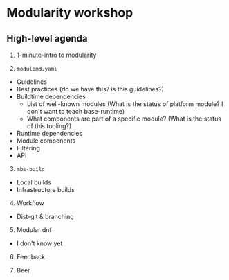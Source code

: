 # Modularity workshop

## High-level agenda

1. 1-minute-intro to modularity

2. `modulemd.yaml`
 * Guidelines
 * Best practices (do we have this? is this guidelines?)
 * Buildtime dependencies
   * List of well-known modules (What is the status of platform module? I don't want to teach base-runtime)
   * What components are part of a specific module? (What is the status of this tooling?)
 * Runtime dependencies
 * Module components
 * Filtering
 * API

3. `mbs-build`
 * Local builds
 * Infrastructure builds

4. Workflow
 * Dist-git & branching

5. Modular dnf
 * I don't know yet

6. Feedback

7. Beer
